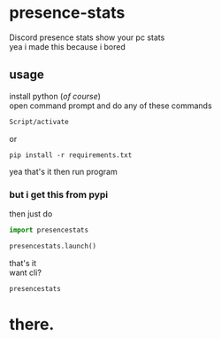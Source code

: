 # presence-stats
Discord presence stats show your pc stats<br>
yea i made this because i bored
## usage
install python (*of course*)<br>
open command prompt and do any of these commands
```bash
Script/activate
```
or
```
pip install -r requirements.txt
```
yea that's it then run program

### but i get this from pypi
then just do
```py
import presencestats

presencestats.launch()
```
that's it<br>
want cli?
```bash
presencestats
```
there.
=======


